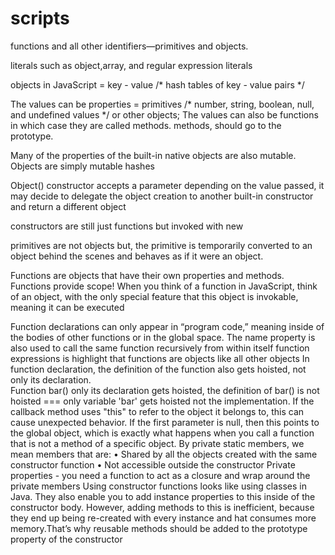 # scripts
functions and all other identifiers—primitives and objects.

literals such as object,array, and regular expression literals

objects in JavaScript = key - value /*  hash tables of key - value pairs */

The values can be properties = primitives /* number, string, boolean, null, and undefined values */ or other objects; 
The values can also be functions in which case they are called methods.
methods, should go to the prototype.

Many of the properties of the built-in native objects are also mutable.
Objects are simply mutable hashes

 Object() constructor accepts a parameter  depending on the value passed, it may decide to delegate the object creation to another built-in constructor and return a different object 

constructors are still just functions but invoked with new

primitives are not objects but, the primitive is temporarily converted to an object behind the scenes and behaves as if it
were an object.

Functions are objects that have their own properties and methods.
Functions provide scope!
When you think of a function in JavaScript, think
of an object, with the only special feature that this object is invokable, meaning it can
be executed

Function declarations can only appear in “program code,” meaning inside of the bodies
of other functions or in the global space.  The name property is also used to call the same function recursively from 
within itself
function expressions is highlight that functions are objects like all other objects
In function declaration, the definition of the function also gets hoisted, not only its declaration.  
Function bar() only its declaration gets hoisted, the definition of bar() is not hoisted  === only variable 'bar' gets hoisted not the implementation.
If the callback method uses "this" to refer to the object it belongs to, this can cause unexpected behavior.
If the first parameter is null, then this points to the global object, which is exactly what happens when you call a function
that is not a method of a specific object.
By private static members, we mean members that are:
• Shared by all the objects created with the same constructor function
• Not accessible outside the constructor
 Private properties - you need a function to act as a closure and wrap around the private members 
Using constructor functions looks like using classes in Java. They also enable you to add instance properties to this inside of the constructor body. However, adding methods to this is inefficient, because they end up being re-created with every instance and hat consumes more memory.That’s why reusable methods should be added to the prototype property  of the constructor 
